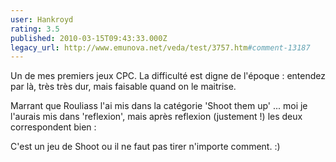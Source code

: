 ```yaml
---
user: Hankroyd
rating: 3.5
published: 2010-03-15T09:43:33.000Z
legacy_url: http://www.emunova.net/veda/test/3757.htm#comment-13187
---
```

Un de mes premiers jeux CPC.
La difficulté est digne de l'époque : entendez par là, très très dur, mais faisable quand on le maitrise.

Marrant que Rouliass l'ai mis dans la catégorie 'Shoot them up' ... moi je l'aurais mis dans 'reflexion', mais après reflexion (justement !) les deux correspondent bien :

C'est un jeu de Shoot ou il ne faut pas tirer n'importe comment. :)